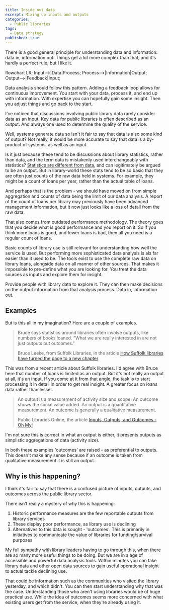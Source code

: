 ```yaml
---
title: Inside out data
excerpt: Mixing up inputs and outputs
categories:
  - Public libraries
tags:
  - Data strategy
published: true
---
```


There is a good general principle for understanding data and information: data in, information out. Things get a lot more complex than that, and it's hardly a perfect rule, but I like it.

<div class="mermaid">
flowchart LR;
  Input-->|Data|Process;
  Process-->|Information|Output;
  Output-->|Feedback|Input;
</div>

Data analysis should follow this pattern. Adding a feedback loop allows for continuous improvement. You start with your data, process it, and end up with information. With expertise you can hopefully gain some insight. Then you adjust things and go back to the start.

I've noticed that discussions involving public library data rarely consider data as an input. Key data for public libraries is often described as an output. And always one used to determine the quality of the service.

Well, systems generate data so isn't it fair to say that data is also some kind of output? Not really, it would be more accurate to say that data is a by-product of systems, as well as an input.

Is it just because these tend to be discussions about library statistics, rather than data, and the term data is mistakenly used interchangeably with statistics? [Statistics are different from data](https://libguides.lib.msu.edu/datastats), and can legitimately be argued to be an output. But in library-world these stats tend to be so basic that they are often just counts of the raw data held in systems. For example, they might be a count of loans per year, rather than the actual table of loans.

And perhaps that is the problem - we should have moved on from simple aggregation and counts of data being the limit of our data analysis. A report of the count of loans per library may previously have been advanced management information, but it now just looks like a loss of detail from the raw data.

That also comes from outdated performance methodology. The theory goes that you decide what is good performance and you report on it. So if you think more loans is good, and fewer loans is bad, then all you need is a regular count of loans.

Basic counts of library use is still relevant for understanding how well the service is used. But performing more sophisticated data analysis is als far easier than it used to be. The tools exist to use the complete raw data on library loans, alongside data on all manner of other sources. That makes it impossible to pre-define what you are looking for. You treat the data sources as inputs and explore them for insight.

Provide people with library data to explore it. They can then make decisions on the output information from that analysis process. Data in, information out.

## Examples

But is this all in my imagination? Here are a couple of examples.

> Bruce says statistics around libraries often involve outputs, like numbers of books loaned. "What we are really interested in are not just outputs but outcomes."
>
> Bruce Leeke, from Suffolk Libraries, in the article [How Suffolk libraries have turned the page to a new chapter](https://www.suffolknews.co.uk/mildenhall/how-suffolk-libraries-have-turned-the-page-to-a-new-chapter-9210820/)

This was from a recent article about Suffolk libraries. I'd agree with Bruce here that number of loans is limited as an output. But it's not really an output at all, it's an input. If you come at it from that angle, the task is to start processing it in detail in order to get real insight. A greater focus on loans data rather than lesser.

> An output is a measurement of activity size and scope. An outcome shows the social value added. An output is a quantitative measurement. An outcome is generally a qualitative measurement.
>
> Public Libraries Online, the article [Inputs, Outputs, and Outcomes - Oh My!](http://publiclibrariesonline.org/2014/12/inputs-outputs-and-outcomes-oh-my/)

I'm not sure this is correct in what an output is either, it presents outputs as simplistic aggregations of data (activity size).

In both these examples 'outcomes' are raised - as preferential to outputs. This doesn't make any sense because if an outcome is taken from qualitative measurement it is still an output.

## Why is this happening?

I think it's fair to say that there is a confused picture of inputs, outputs, and outcomes across the public library sector.

There isn't really a mystery of why this is happening:

1. Historic performance measures are the few reportable outputs from library services
2. These display poor performance, as library use is declining
3. Alternatives to this data is sought - 'outcomes'. This is primarily in initiatives to communicate the value of libraries for funding/survival purposes

My full sympathy with library leaders having to go through this, when there are so many more useful things to be doing. But we are in a age of accessible and powerful data analysis tools. Within minutes you can take library data and other open data sources to gain useful operational insight to actual tackle declining use.

That could be information such as the communities who visited the library yesterday, and which didn't. You can then start understanding why that was the case. Understanding those who aren't using libraries would be of huge practical use. While the idea of outcomes seems more concerned with what existing users get from the service, when they're already using it.
